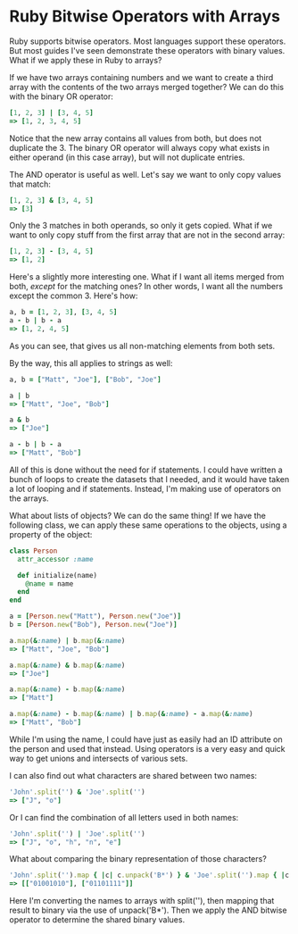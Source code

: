 # Ruby Bitwise Operators with Arrays

Ruby supports bitwise operators. Most languages support these operators. But most guides I've seen demonstrate these operators with binary values. What if we apply these in Ruby to arrays?

If we have two arrays containing numbers and we want to create a third array with the contents of the two arrays merged together? We can do this with the binary OR operator:

```ruby
[1, 2, 3] | [3, 4, 5]
=> [1, 2, 3, 4, 5]
```

Notice that the new array contains all values from both, but does not duplicate the 3. The binary OR operator will always copy what exists in either operand (in this case array), but will not duplicate entries.

The AND operator is useful as well. Let's say we want to only copy values that match:

```ruby
[1, 2, 3] & [3, 4, 5]
=> [3]
```

Only the 3 matches in both operands, so only it gets copied. What if we want to only copy stuff from the first array that are not in the second array:

```ruby
[1, 2, 3] - [3, 4, 5]
=> [1, 2]
```

Here's a slightly more interesting one. What if I want all items merged from both, *except* for the matching ones? In other words, I want all the numbers except the common 3. Here's how:

```ruby
a, b = [1, 2, 3], [3, 4, 5]
a - b | b - a
=> [1, 2, 4, 5]
```

As you can see, that gives us all non-matching elements from both sets.

By the way, this all applies to strings as well:

```ruby
a, b = ["Matt", "Joe"], ["Bob", "Joe"]

a | b
=> ["Matt", "Joe", "Bob"]

a & b
=> ["Joe"]

a - b | b - a
=> ["Matt", "Bob"]
```

All of this is done without the need for if statements. I could have written a bunch of loops to create the datasets that I needed, and it would have taken a lot of looping and if statements. Instead, I'm making use of operators on the arrays.

What about lists of objects? We can do the same thing! If we have the following class, we can apply these same operations to the objects, using a property of the object:

```ruby
class Person
  attr_accessor :name

  def initialize(name)
    @name = name
  end
end

a = [Person.new("Matt"), Person.new("Joe")]
b = [Person.new("Bob"), Person.new("Joe")]

a.map(&:name) | b.map(&:name)
=> ["Matt", "Joe", "Bob"]

a.map(&:name) & b.map(&:name)
=> ["Joe"]

a.map(&:name) - b.map(&:name)
=> ["Matt"]

a.map(&:name) - b.map(&:name) | b.map(&:name) - a.map(&:name)
=> ["Matt", "Bob"]
```

While I'm using the name, I could have just as easily had an ID attribute on the person and used that instead. Using operators is a very easy and quick way to get unions and intersects of various sets.

I can also find out what characters are shared between two names:

```ruby
'John'.split('') & 'Joe'.split('')
=> ["J", "o"]
```

Or I can find the combination of all letters used in both names:

```ruby
'John'.split('') | 'Joe'.split('')
=> ["J", "o", "h", "n", "e"]
```

What about comparing the binary representation of those characters?

```ruby
'John'.split('').map { |c| c.unpack('B*') } & 'Joe'.split('').map { |c| c.unpack('B*') }
=> [["01001010"], ["01101111"]]
```

Here I'm converting the names to arrays with split(''), then mapping that result to binary via the use of unpack('B*'). Then we apply the AND bitwise operator to determine the shared binary values.
